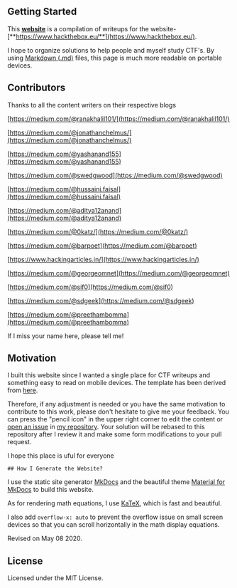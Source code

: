 
## Getting Started

This **[website](http://hackthebox-solutions.github.io/)** is a compilation of writeups for the website- [**https://www.hackthebox.eu/**](https://www.hackthebox.eu/).

I hope to organize solutions to help people and myself study CTF's. By using [Markdown (.md)](https://en.wikipedia.org/wiki/Markdown) files, this page is much more readable on portable devices.


## Contributors

Thanks to all the content writers on their respective blogs

[https://medium.com/@ranakhalil101/](https://medium.com/@ranakhalil101/)

[https://medium.com/@jonathanchelmus/](https://medium.com/@jonathanchelmus/)

[https://medium.com/@yashanand155](https://medium.com/@yashanand155)

[https://medium.com/@swedgwood](https://medium.com/@swedgwood)

[https://medium.com/@hussaini.faisal](https://medium.com/@hussaini.faisal)

[https://medium.com/@aditya12anand](https://medium.com/@aditya12anand)

[https://medium.com/@0katz/](https://medium.com/@0katz/)

[https://medium.com/@barpoet](https://medium.com/@barpoet)

[https://www.hackingarticles.in/](https://www.hackingarticles.in/)

[https://medium.com/@georgeomnet](https://medium.com/@georgeomnet)

[https://medium.com/@sif0](https://medium.com/@sif0)

[https://medium.com/@sdgeek](https://medium.com/@sdgeek)

[https://medium.com/@preethambomma](https://medium.com/@preethambomma)


If I miss your name here, please tell me!

## Motivation

I built this website since I wanted a single place for CTF writeups and something easy to read on mobile devices. The template has been derived from [here](https://walkccc.github.io/CLRS/).

Therefore, if any adjustment is needed or you have the same motivation to contribute to this work, please don't hesitate to give me your feedback. You can press the "pencil icon" in the upper right corner to edit the content or [open an issue](http://hackthebox-solutions.github.io/issues/new) in [my repository](http://hackthebox-solutions.github.io/). Your solution will be rebased to this repository after I review it and make some form modifications to your pull request.

I hope this place is uful for everyone

    ## How I Generate the Website?

I use the static site generator [MkDocs](http://www.mkdocs.org/) and the beautiful theme [Material for MkDocs](https://squidfunk.github.io/mkdocs-material/) to build this website.

As for rendering math equations, I use [KaTeX](https://katex.org/), which is fast and beautiful.

I also add `overflow-x: auto` to prevent the overflow issue on small screen devices so that you can scroll horizontally in the math display equations.

Revised on May 08 2020.

## License

Licensed under the MIT License.
